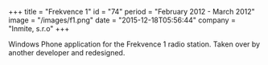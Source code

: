 +++
title = "Frekvence 1"
id = "74"
period = "February 2012 - March 2012"
image = "/images/f1.png"
date = "2015-12-18T05:56:44"
company = "Inmite, s.r.o"
+++

Windows Phone application for the Frekvence 1 radio station. Taken over by another developer and redesigned. 
